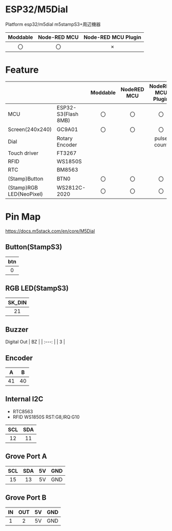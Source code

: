 # ESP32/M5Dial
Platform esp32/m5dial
m5stampS3+周辺機器

|Moddable|Node-RED MCU|Node-RED MCU Plugin|
|:--:|:--:|:--:|
|〇|〇|×|

# Feature
| | | Moddable | NodeRED MCU | NodeRED MCU Plugin|
|:--|:--|:--: |:--: |:--:|
| MCU | ESP32-S3(Flash 8MB) | 〇 | 〇 | 〇 | 
|Screen(240x240)| GC9A01| 〇 | 〇 | 〇 |
|Dial|Rotary Encoder|||pulse count|
|Touch driver|FT3267||||
|RFID|WS1850S||||
|RTC|BM8563||||
|(Stamp)Button|BTN0|〇|〇|〇|
|(Stamp)RGB LED(NeoPixel)|WS2812C-2020|〇|〇|〇|


# Pin Map
https://docs.m5stack.com/en/core/M5Dial

## Button(StampS3)
| btn |
| :---: |
| 0 |

## RGB LED(StampS3)
| SK_DIN |
| :---: |
| 21 |

## Buzzer 
Digital Out
| BZ |
| :---: |
| 3  |

## Encoder 
| A | B |
|:---:|:---:|
| 41 | 40 |

## Internal I2C
- RTC8563
- RFID WS1850S RST:G8,IRQ:G10

| SCL | SDA |
| :-: | :-: |
| 12  | 11  |

## Grove Port A
| SCL | SDA | 5V  | GND |
| :-: | :-: | :-: | :-: |
| 15 | 13 | 5V  | GND |

## Grove Port B
| IN | OUT | 5V  | GND |
| :-: | :-: | :-: | :-: |
| 1  | 2  | 5V  | GND |
